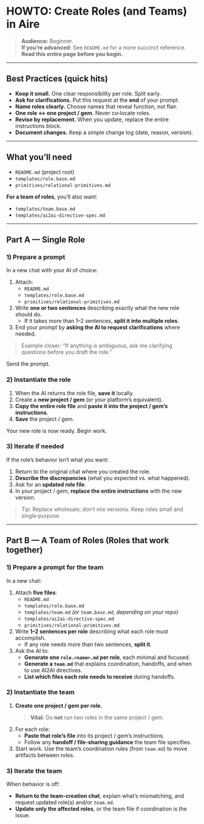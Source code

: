 # HOWTO: Create Roles (and Teams) in Aire

> **Audience:** Beginner.  
> **If you’re advanced:** See `README.md` for a more succinct reference.
> **Read this entire page before you begin.**

---

## Best Practices (quick hits)

- **Keep it small.** One clear responsibility per role. Split early.
- **Ask for clarifications.** Put this request at the **end** of your prompt.
- **Name roles clearly.** Choose names that reveal function, not flair.
- **One role ↔ one project / gem.** Never co‑locate roles.
- **Revise by replacement.** When you update, replace the entire instructions block.
- **Document changes.** Keep a simple change log (date, reason, version).

---

## What you’ll need

- `README.md` (project root)
- `templates/role.base.md`
- `primitives/relational-primitives.md`

**For a team of roles**, you’ll also want:

- `templates/team.base.md`
- `templates/ai2ai-directive-spec.md`

---

## Part A — Single Role

### 1) Prepare a prompt
In a new chat with your AI of choice:

1. Attach:
   - `README.md`
   - `templates/role.base.md`
   - `primitives/relational-primitives.md`
2. Write **one or two sentences** describing exactly what the new role should do.  
   - If it takes more than 1–2 sentences, **split it into multiple roles**.
3. End your prompt by **asking the AI to request clarifications** where needed.

> Example closer: “If anything is ambiguous, ask me clarifying questions before you draft the role.”

Send the prompt.

### 2) Instantiate the role
1. When the AI returns the role file, **save it** locally.
2. Create a **new project / gem** (or your platform’s equivalent).
3. **Copy the entire role file** and **paste it into the project / gem’s instructions**.
4. **Save** the project / gem.

Your new role is now ready. Begin work.

### 3) Iterate if needed
If the role’s behavior isn’t what you want:

1. Return to the original chat where you created the role.  
2. **Describe the discrepancies** (what you expected vs. what happened).  
3. Ask for an **updated role file**.  
4. In your project / gem, **replace the entire instructions** with the new version.

> Tip: Replace wholesale; don’t mix versions. Keep roles small and single‑purpose.

---

## Part B — A Team of Roles (Roles that work together)

### 1) Prepare a prompt for the team
In a new chat:

1. Attach **five files**:
   - `README.md`
   - `templates/role.base.md`
   - `templates/team.md` *(or `team.base.md`, depending on your repo)*
   - `templates/ai2ai-directive-spec.md`
   - `primitives/relational-primitives.md`
2. Write **1–2 sentences per role** describing what each role must accomplish.  
   - If any role needs more than two sentences, **split it**.
3. Ask the AI to:
   - **Generate one `role.<name>.md` per role**, each minimal and focused.
   - **Generate a `team.md`** that explains coordination, handoffs, and when to use AI2AI directives.
   - **List which files each role needs to receive** during handoffs.

### 2) Instantiate the team
1. **Create one project / gem per role.**  
   > **Vital:** Do **not** run two roles in the same project / gem.
2. For each role:
   - **Paste that role’s file** into its project / gem’s instructions.
   - Follow any **handoff / file‑sharing guidance** the team file specifies.
3. Start work. Use the team’s coordination rules (from `team.md`) to move artifacts between roles.

### 3) Iterate the team
When behavior is off:

- **Return to the team-creation chat**, explain what’s mismatching, and request updated role(s) and/or `team.md`.  
- **Update only the affected roles**, or the team file if coordination is the issue.


